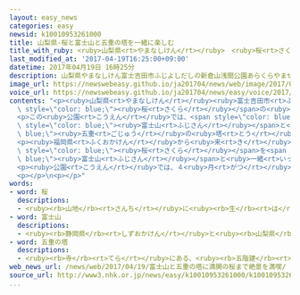 ```yaml
---
layout: easy_news
categories: easy
newsid: k10010953261000
title: 山梨県-桜と富士山と五重の塔を一緒に楽しむ
title_with_ruby: <ruby>山梨県<rt>やまなしけん</rt></ruby>　<ruby>桜<rt>さくら</rt></ruby>と<ruby>富士山<rt>ふじさん</rt></ruby>と<ruby>五重<rt>ごじゅう</rt></ruby>の<ruby>塔<rt>とう</rt></ruby>を<ruby>一緒<rt>いっしょ</rt></ruby>に<ruby>楽<rt>たの</rt></ruby>しむ
last_modified_at: '2017-04-19T16:25:00+09:00'
datetime: 2017年04月19日 16時25分
description: 山梨県やまなしけん富士吉田市ふじよしだしの新倉山浅間公園あらくらやませんげんこうえんには、ソメイヨシノという桜さくらの木きが６５０本ぽんぐらいあって、今いまたくさんの花はなが咲さいています。
image_url: https://newswebeasy.github.io/ja201704/news/web/image/2017/04/19/k10010953261000.jpg
voice_url: https://newswebeasy.github.io/ja201704/news/easy/voice/2017/04/19/k10010953261000.mp3
contents: "<p><ruby>山梨県<rt>やまなしけん</rt></ruby><ruby>富士吉田市<rt>ふじよしだし</rt></ruby>の<ruby>新倉山浅間公園<rt>あらくらやませんげんこうえん</rt></ruby>には、ソメイヨシノという<span\
  \ style=\"color: blue;\"><ruby>桜<rt>さくら</rt></ruby></span>の<ruby>木<rt>き</rt></ruby>が６５０<ruby>本<rt>ぽん</rt></ruby>ぐらいあって、<ruby>今<rt>いま</rt></ruby>たくさんの<ruby>花<rt>はな</rt></ruby>が<ruby>咲<rt>さ</rt></ruby>いています。</p>\n\
  <p>この<ruby>公園<rt>こうえん</rt></ruby>では、<span style=\"color: blue;\"><ruby>桜<rt>さくら</rt></ruby></span>と<span\
  \ style=\"color: blue;\"><ruby>富士山<rt>ふじさん</rt></ruby></span>と<span style=\"color:\
  \ blue;\"><ruby>五重<rt>ごじゅう</rt></ruby>の<ruby>塔<rt>とう</rt></ruby></span>の<ruby>建物<rt>たてもの</rt></ruby>を<ruby>一緒<rt>いっしょ</rt></ruby>に<ruby>見<rt>み</rt></ruby>ることができます。<ruby>公園<rt>こうえん</rt></ruby>に<ruby>来<rt>き</rt></ruby>た<ruby>人<rt>ひと</rt></ruby>たちは<ruby>写真<rt>しゃしん</rt></ruby>を<ruby>撮<rt>と</rt></ruby>ったりして、<ruby>今<rt>いま</rt></ruby>の<ruby>季節<rt>きせつ</rt></ruby>だけの<ruby>美<rt>うつく</rt></ruby>しい<ruby>景色<rt>けしき</rt></ruby>を<ruby>楽<rt>たの</rt></ruby>しんでいました。</p>\n\
  <p><ruby>福岡県<rt>ふくおかけん</rt></ruby>から<ruby>来<rt>き</rt></ruby>た<ruby>女性<rt>じょせい</rt></ruby>は「すばらしい<span\
  \ style=\"color: blue;\"><ruby>桜<rt>さくら</rt></ruby></span>を<span style=\"color:\
  \ blue;\"><ruby>富士山<rt>ふじさん</rt></ruby></span>と<ruby>一緒<rt>いっしょ</rt></ruby>に<ruby>見<rt>み</rt></ruby>ることができてうれしいです」と<ruby>話<rt>はな</rt></ruby>していました。</p>\n\
  <p><ruby>公園<rt>こうえん</rt></ruby>では、４<ruby>月<rt>がつ</rt></ruby>２３<ruby>日<rt>にち</rt></ruby>まで「<ruby>桜<rt>さくら</rt></ruby>まつり」を<ruby>行<rt>おこな</rt></ruby>っています。</p>\n\
  <p></p>\n<p></p>"
words:
- word: 桜
  descriptions:
  - <ruby><rb>山地</rb><rt>さんち</rt></ruby>に<ruby><rb>生</rb><rt>は</rt></ruby>え、<ruby><rb>公園</rb><rt>こうえん</rt></ruby>や<ruby><rb>庭</rb><rt>にわ</rt></ruby>にも<ruby><rb>植</rb><rt>う</rt></ruby>える<ruby><rb>木</rb><rt>き</rt></ruby>。ソメイヨシノ・シダレザクラ・ヤマザクラなど<ruby><rb>種類</rb><rt>しゅるい</rt></ruby>が<ruby><rb>多</rb><rt>おお</rt></ruby>い。<ruby><rb>春</rb><rt>はる</rt></ruby>、うすもも<ruby><rb>色</rb><rt>いろ</rt></ruby>の<ruby><rb>美</rb><rt>うつく</rt></ruby>しい<ruby><rb>花</rb><rt>はな</rt></ruby>が<ruby><rb>咲</rb><rt>さ</rt></ruby>く。<ruby><rb>日本</rb><rt>にっぽん</rt></ruby>の「<ruby><rb>国花</rb><rt>こっか</rt></ruby>」とされる。
- word: 富士山
  descriptions:
  - <ruby><rb>静岡県</rb><rt>しずおかけん</rt></ruby>と<ruby><rb>山梨県</rb><rt>やまなしけん</rt></ruby>の<ruby><rb>境</rb><rt>さかい</rt></ruby>にある、<ruby><rb>日本一</rb><rt>にっぽんいち</rt></ruby><ruby><rb>高</rb><rt>たか</rt></ruby>い<ruby><rb>山</rb><rt>やま</rt></ruby>。<ruby><rb>高</rb><rt>たか</rt></ruby>さは三七七六メートル。<ruby><rb>江戸時代</rb><rt>えどじだい</rt></ruby>に<ruby><rb>大</rb><rt>おお</rt></ruby>きな<ruby><rb>噴火</rb><rt>ふんか</rt></ruby>があった。
- word: 五重の塔
  descriptions:
  - <ruby><rb>寺</rb><rt>てら</rt></ruby>にある、<ruby><rb>五階建</rb><rt>ごかいだ</rt></ruby>ての<ruby><rb>塔</rb><rt>とう</rt></ruby>。
web_news_url: /news/web/2017/04/19/富士山と五重の塔に満開の桜まで絶景を満喫/
source_url: http://www3.nhk.or.jp/news/easy/k10010953261000/k10010953261000.html
...
```

